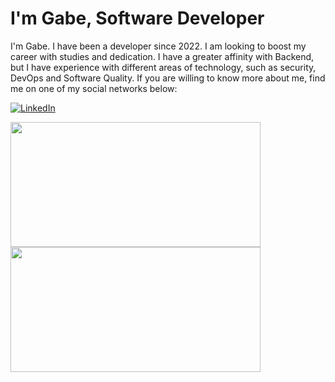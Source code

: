 # I'm Gabe, Software Developer

I'm Gabe. I have been a developer since 2022. I am looking to boost my career with studies and dedication. I have a greater affinity with Backend, but I have experience with different areas of technology, such as security, DevOps and Software Quality. If you are willing to know more about me, find me on one of my social networks below:

<a href="https://www.linkedin.com/in/ebagabee/" target="_blank"> ![LinkedIn](https://img.shields.io/badge/linkedin-%230077B5.svg?style=for-the-badge&logo=linkedin&logoColor=white)</a>

<img height="200em" width=400px src="https://github-readme-stats-eight-theta.vercel.app/api?username=ebagabe&show_icons=true&theme=dark&include_all_commits=true&count_private=true"/> 
<img height="200em" width=400px src="https://github-readme-stats-eight-theta.vercel.app/api/top-langs/?username=ebagabe&layout=compact&langs_count=8&theme=dark"/>




 



 
   

